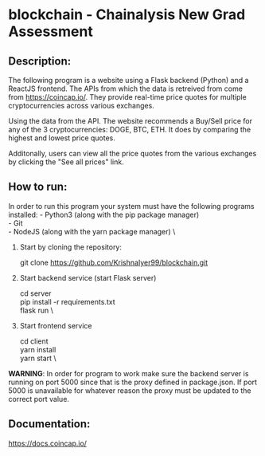 # blockchain - Chainalysis New Grad Assessment

## Description:

The following program is a website using a Flask backend (Python) and a ReactJS frontend. The APIs from which the data is retreived from come from https://coincap.io/. They provide real-time price quotes for multiple cryptocurrencies across various exchanges.

Using the data from the API. The website recommends a Buy/Sell price for any of the 3 cryptocurrencies: DOGE, BTC, ETH. It does by comparing the highest and lowest price quotes.

Additonally, users can view all the price quotes from the various exchanges by clicking the "See all prices" link.

## How to run:

In order to run this program your system must have the following programs installed: 
    - Python3 (along with the pip package manager) \
    - Git \
    - NodeJS (along with the yarn package manager) \

1.  Start by cloning the repository:

    git clone https://github.com/KrishnaIyer99/blockchain.git

2.  Start backend service (start Flask server)

    cd server \
    pip install -r requirements.txt \
    flask run \

3.  Start frontend service

    cd client \
    yarn install \
    yarn start \

**WARNING**: In order for program to work make sure the backend server is running on port 5000 since that is the proxy defined in package.json. If port 5000 is unavailable for whatever reason the proxy must be updated to the correct port value.

## Documentation:
https://docs.coincap.io/ 